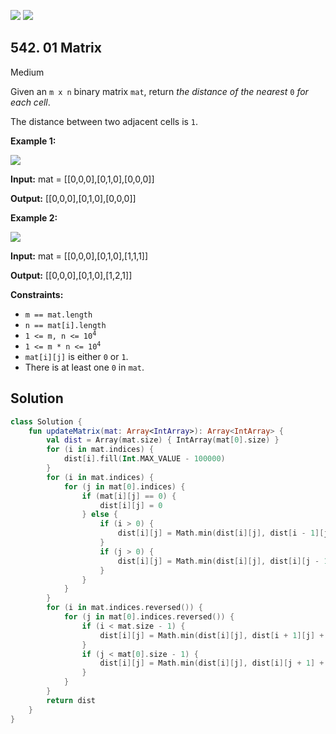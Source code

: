 [![](https://img.shields.io/github/stars/javadev/LeetCode-in-Kotlin?label=Stars&style=flat-square)](https://github.com/javadev/LeetCode-in-Kotlin)
[![](https://img.shields.io/github/forks/javadev/LeetCode-in-Kotlin?label=Fork%20me%20on%20GitHub%20&style=flat-square)](https://github.com/javadev/LeetCode-in-Kotlin/fork)

## 542\. 01 Matrix

Medium

Given an `m x n` binary matrix `mat`, return _the distance of the nearest_ `0` _for each cell_.

The distance between two adjacent cells is `1`.

**Example 1:**

![](https://assets.leetcode.com/uploads/2021/04/24/01-1-grid.jpg)

**Input:** mat = \[\[0,0,0],[0,1,0],[0,0,0]]

**Output:** [[0,0,0],[0,1,0],[0,0,0]]

**Example 2:**

![](https://assets.leetcode.com/uploads/2021/04/24/01-2-grid.jpg)

**Input:** mat = \[\[0,0,0],[0,1,0],[1,1,1]]

**Output:** [[0,0,0],[0,1,0],[1,2,1]]

**Constraints:**

*   `m == mat.length`
*   `n == mat[i].length`
*   <code>1 <= m, n <= 10<sup>4</sup></code>
*   <code>1 <= m * n <= 10<sup>4</sup></code>
*   `mat[i][j]` is either `0` or `1`.
*   There is at least one `0` in `mat`.

## Solution

```kotlin
class Solution {
    fun updateMatrix(mat: Array<IntArray>): Array<IntArray> {
        val dist = Array(mat.size) { IntArray(mat[0].size) }
        for (i in mat.indices) {
            dist[i].fill(Int.MAX_VALUE - 100000)
        }
        for (i in mat.indices) {
            for (j in mat[0].indices) {
                if (mat[i][j] == 0) {
                    dist[i][j] = 0
                } else {
                    if (i > 0) {
                        dist[i][j] = Math.min(dist[i][j], dist[i - 1][j] + 1)
                    }
                    if (j > 0) {
                        dist[i][j] = Math.min(dist[i][j], dist[i][j - 1] + 1)
                    }
                }
            }
        }
        for (i in mat.indices.reversed()) {
            for (j in mat[0].indices.reversed()) {
                if (i < mat.size - 1) {
                    dist[i][j] = Math.min(dist[i][j], dist[i + 1][j] + 1)
                }
                if (j < mat[0].size - 1) {
                    dist[i][j] = Math.min(dist[i][j], dist[i][j + 1] + 1)
                }
            }
        }
        return dist
    }
}
```